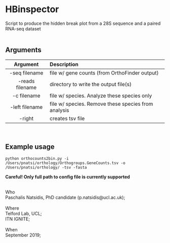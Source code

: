 # HBinspector
Script to produce the hidden break plot from a 28S sequence and a paired RNA-seq dataset
<br> 
<br>  
## Arguments
Argument    |  Description             
:-------------:|:-----------------------
-seq filename | file w/ gene counts (from OrthoFinder output)
-reads filename | directory to write the output file(s)
-c filename | file w/ species. Analyze these species only
-left filename | file w/ species. Remove these species from analysis
-right | creates tsv file
<br>   
 
## Example usage

```
python orthocounts2bin.py -i /Users/pnatsi/orthology/Orthogroups.GeneCounts.tsv -o /Users/pnatsi/orthology/ -tsv -fasta
```
 
**Careful! Only full path to config file is currently supported**
 
<br>
Who<br> 
 Paschalis Natsidis, PhD candidate (p.natsidis@ucl.ac.uk); <br>
<br>
Where<br>
 Telford Lab, UCL;<br>
 ITN IGNITE; 
<br>
<br>
When<br> 
 September 2019; 
